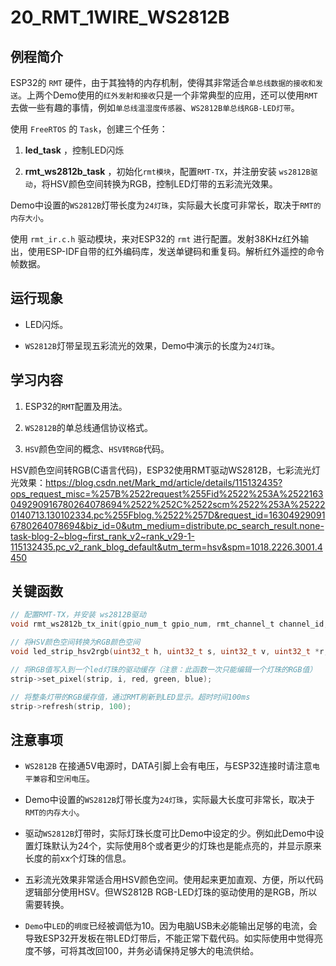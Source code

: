 # 20_RMT_1WIRE_WS2812B

## 例程简介

ESP32的 `RMT` 硬件，由于其独特的内存机制，使得其非常适合`单总线数据的接收和发送`。上两个Demo使用的`红外发射和接收`只是一个非常典型的应用，还可以使用`RMT`去做一些有趣的事情，例如`单总线温湿度传感器`、`WS2812B单总线RGB-LED灯带`。

使用 `FreeRTOS` 的 `Task`，创建三个任务：

1. **led_task** ，控制LED闪烁

2. **rmt_ws2812b_task** ，初始化`rmt模块`，配置`RMT-TX`，并注册安装 `ws2812B驱动`，将HSV颜色空间转换为RGB，控制LED灯带的五彩流光效果。

Demo中设置的`WS2812B`灯带长度为`24灯珠`，实际最大长度可非常长，取决于`RMT的内存大小`。


使用 `rmt_ir.c.h` 驱动模块，来对ESP32的 `rmt` 进行配置。发射38KHz红外输出，使用ESP-IDF自带的红外编码库，发送单键码和重复码。解析红外遥控的命令帧数据。


## 运行现象

* LED闪烁。
 
* `WS2812B`灯带呈现五彩流光的效果，Demo中演示的长度为`24灯珠`。


## 学习内容

1. ESP32的`RMT`配置及用法。

2. `WS2812B`的单总线通信协议格式。

3. `HSV`颜色空间的概念、`HSV转RGB`代码。

HSV颜色空间转RGB(C语言代码)，ESP32使用RMT驱动WS2812B，七彩流光灯光效果：https://blog.csdn.net/Mark_md/article/details/115132435?ops_request_misc=%257B%2522request%255Fid%2522%253A%2522163049290916780264078694%2522%252C%2522scm%2522%253A%252220140713.130102334.pc%255Fblog.%2522%257D&request_id=163049290916780264078694&biz_id=0&utm_medium=distribute.pc_search_result.none-task-blog-2~blog~first_rank_v2~rank_v29-1-115132435.pc_v2_rank_blog_default&utm_term=hsv&spm=1018.2226.3001.4450


## 关键函数

```c
// 配置RMT-TX，并安装 ws2812B驱动
void rmt_ws2812b_tx_init(gpio_num_t gpio_num, rmt_channel_t channel_id, uint16_t led_num);

// 将HSV颜色空间转换为RGB颜色空间
void led_strip_hsv2rgb(uint32_t h, uint32_t s, uint32_t v, uint32_t *r, uint32_t *g, uint32_t *b);

// 将RGB值写入到一个led灯珠的驱动缓存（注意：此函数一次只能编辑一个灯珠的RGB值）
strip->set_pixel(strip, i, red, green, blue);

// 将整条灯带的RGB缓存值，通过RMT刷新到LED显示。超时时间100ms
strip->refresh(strip, 100);
```


## 注意事项

* `WS2812B` 在接通5V电源时，DATA引脚上会有电压，与ESP32连接时请注意`电平兼容`和`空闲电压`。

* Demo中设置的`WS2812B`灯带长度为`24灯珠`，实际最大长度可非常长，取决于`RMT的内存大小`。

* 驱动`WS2812B`灯带时，实际灯珠长度可比Demo中设定的少。例如此Demo中设置灯珠默认为24个，实际使用8个或者更少的灯珠也是能点亮的，并显示原来长度的前xx个灯珠的信息。

* 五彩流光效果非常适合用HSV颜色空间。使用起来更加直观、方便，所以代码逻辑部分使用HSV。但WS2812B RGB-LED灯珠的驱动使用的是RGB，所以需要转换。

* `Demo`中`LED`的`明度`已经被调低为10。因为电脑USB未必能输出足够的电流，会导致ESP32开发板在带LED灯带后，不能正常下载代码。如实际使用中觉得亮度不够，可将其改回100，并务必请保持足够大的电流供给。
